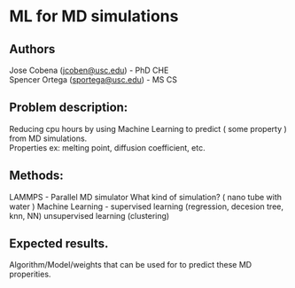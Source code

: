 # ML for MD simulations
  
## Authors
Jose Cobena (jcoben@usc.edu) - PhD CHE  
Spencer Ortega (sportega@usc.edu) - MS CS 
  
## Problem description:
Reducing cpu hours by using Machine Learning to predict ( some property ) from MD simulations.  
Properties ex: melting point, diffusion coefficient, etc.  

## Methods:
LAMMPS - Parallel MD simulator
What kind of simulation? ( nano tube with water )
Machine Learning - supervised learning (regression, decesion tree, knn, NN) unsupervised learning (clustering)  

## Expected results.
Algorithm/Model/weights that can be used for to predict these MD properities.  

